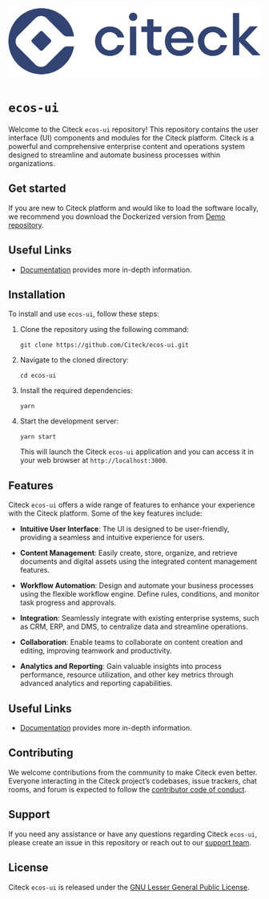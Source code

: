 ![Citeck ECOS Logo](public/img/logo/ecos-logo.svg)

# `ecos-ui`

Welcome to the Citeck `ecos-ui` repository! This repository contains the user interface (UI) components and modules for the Citeck platform. Citeck is a powerful and comprehensive enterprise content and operations system designed to streamline and automate business processes within organizations.

## Get started

If you are new to Citeck platform and would like to load the software locally, we recommend you download the Dockerized version from [Demo repository](https://github.com/Citeck/ecos-community-demo).

## Useful Links

- [Documentation](https://citeck-ecos.readthedocs.io/ru/latest/index.html) provides more in-depth information.

## Installation

To install and use `ecos-ui`, follow these steps:

1. Clone the repository using the following command:

   ```
   git clone https://github.com/Citeck/ecos-ui.git
   ```

2. Navigate to the cloned directory:

   ```
   cd ecos-ui
   ```

3. Install the required dependencies:

   ```
   yarn
   ```

4. Start the development server:

   ```
   yarn start
   ```

   This will launch the Citeck `ecos-ui` application and you can access it in your web browser at `http://localhost:3000`.

## Features

Citeck `ecos-ui` offers a wide range of features to enhance your experience with the Citeck platform. Some of the key features include:

- **Intuitive User Interface**: The UI is designed to be user-friendly, providing a seamless and intuitive experience for users.

- **Content Management**: Easily create, store, organize, and retrieve documents and digital assets using the integrated content management features.

- **Workflow Automation**: Design and automate your business processes using the flexible workflow engine. Define rules, conditions, and monitor task progress and approvals.

- **Integration**: Seamlessly integrate with existing enterprise systems, such as CRM, ERP, and DMS, to centralize data and streamline operations.

- **Collaboration**: Enable teams to collaborate on content creation and editing, improving teamwork and productivity.

- **Analytics and Reporting**: Gain valuable insights into process performance, resource utilization, and other key metrics through advanced analytics and reporting capabilities.

## Useful Links

- [Documentation](https://citeck-ecos.readthedocs.io/ru/latest/index.html) provides more in-depth information.

## Contributing

We welcome contributions from the community to make Citeck even better. Everyone interacting in the Citeck project’s codebases, issue trackers, chat rooms, and forum is expected to follow the [contributor code of conduct](https://github.com/rubygems/rubygems/blob/master/CODE_OF_CONDUCT.md).

## Support

If you need any assistance or have any questions regarding Citeck `ecos-ui`, please create an issue in this repository or reach out to our [support team](mailto:support@citeck.ru).

## License

Citeck `ecos-ui` is released under the [GNU Lesser General Public License](LICENSE).
